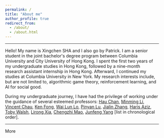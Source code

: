 ```yaml
---
permalink: /
title: "About me"
author_profile: true
redirect_from: 
  - /about/
  - /about.html
---
```


------
Hello! My name is Xingchen SHA and I also go by Patrick. I am a senior student in the joint bachelor's degree program between Columbia University and City University of Hong Kong. I spent the first two years of my undergraduate studies in Hong Kong, followed by a nine-month research assistant internship in Hong Kong. Afterward, I continued my studies at Columbia University in New York. My research interests include, but are not limited to, algorithmic game theory, reinforcement learning, and AI for social good.

During my undergraduate journey, I have had the privilege of working under the guidance of several esteemed professors: [Hau Chan](https://cse.unl.edu/~hchan/), [Minming Li](https://www.cs.cityu.edu.hk/~minmli/), [Vincent Chau](https://cse.seu.edu.cn/2021/0318/c23024a364637/page.htm), [Ken Fong](https://scholars.ln.edu.hk/en/persons/chi-kit-ken-fong), [Wai Lun Lo](https://cs.chuhai.edu.hk/dr-lo/?lang=en), [Pinyan Lu](http://pinyanlu.com/), [Jialin Zhang](http://english.ict.cas.cn/people/scien/bln/202303/t20230315_328233.html), [Haris Aziz](https://sites.google.com/site/harisaziz/), [Toby Walsh](https://cgi.cse.unsw.edu.au/~tw/), [Lirong Xia](https://people.cs.rutgers.edu/~lirong.xia/), [Chengzhi Mao](https://www.cs.columbia.edu/~mcz/), [Junfeng Yang](https://www.cs.columbia.edu/~junfeng/) [list in chronological order].

------
More
